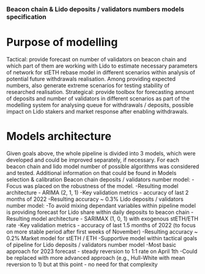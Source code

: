 <h3>Beacon chain & Lido deposits / validators numbers models specification</h3>
<h1>Purpose of modelling </h1>
Tactical: provide forecast on number of validators on beacon chain and which part of them are working with Lido to estimate necessary parameters of network for stETH rebase model in different scenarios within analysis of potential future withdrawals realisation. Among providing expected numbers, also generate extreme scenarios for testing stability of researched realisation.
Strategical: provide toolbox for forecasting amount of deposits and number of validators in different scenarios as part of the modelling system for analysing queue for withdrawals / deposits, possible impact on Lido stakers and market response after enabling withdrawals.
<h1>Models architecture</h1>
Given goals above, the whole pipeline is divided into 3 models, which were developed and could be improved separately, if necessary.
For each beacon chain and lido model number of possible algorithms was considered and tested. Additional information on that could be found in Models selection & calibration
Beacon chain deposits / validators number model:
-Focus was placed on the robustness of the model.
-Resulting model architecture - ARIMA (2, 1, 1)
-Key validation metrics - accuracy of last 2 months of 2022
-Resulting accuracy ~ 0.3%
Lido deposits / validators number model:
-To avoid mixing dependant variables within pipeline model is providing forecast for Lido share within daily deposits to beacon chain
-Resulting model architecture - SARIMAX (1, 0, 1) with exogenous stETH/ETH rate
-Key validation metrics - accuracy of last 1.5 months of 2022 (to focus on more stable period after first weeks of November)
-Resulting accuracy ~ 0.2%
Market model for stETH / ETH
-Supportive model within tactical goals of pipeline for Lido deposits / validators number model
-Most basic approach for 2023 forecast - steady reversion to 1:1 rate on April 1th
-Could be replaced with more advanced approach (e.g., Hull-White with mean reversion to 1) but at this point - no need for that complexity
